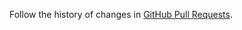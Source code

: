 Follow the history of changes in [GitHub Pull Requests](https://github.com/OCA/ddmrp/pulls?q=is%3Apr+ddmrp_exclude_moves_adu_calc+is%3Aclosed).
